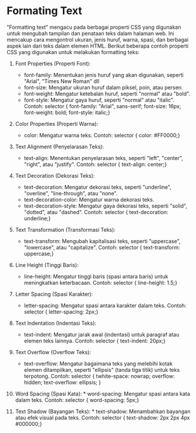<h1> Formating Text </h1>

"Formatting text" mengacu pada berbagai properti CSS yang digunakan untuk mengubah tampilan dan penataan teks dalam halaman web. Ini mencakup cara mengontrol ukuran, jenis huruf, warna, spasi, dan berbagai aspek lain dari teks dalam elemen HTML. Berikut beberapa contoh properti CSS yang digunakan untuk melakukan formatting teks:

 1. Font Properties (Properti Font):

    * font-family: Menentukan jenis huruf yang akan digunakan, seperti "Arial", "Times New Roman" dll
    * font-size: Mengatur ukuran huruf dalam piksel, poin, atau persen.
    * font-weight: Mengatur ketebalan huruf, seperti "normal" atau "bold".
    * font-style: Mengatur gaya huruf, seperti "normal" atau "italic".
      Contoh: selector { font-family: "Arial", sans-serif;
                           font-size: 16px;
                           font-weight: bold;
                           font-style: italic;}

 2. Color Properties (Properti Warna):
    * color: Mengatur warna teks.
      Contoh: selector { color: #FF0000;}

 3. Text Alignment (Penyelarasan Teks):
    * text-align: Menentukan penyelarasan teks, seperti "left", "center", "right", atau "justify".
      Contoh: selector { text-align: center;}

 4. Text Decoration (Dekorasi Teks):
    * text-decoration: Mengatur dekorasi teks, seperti "underline", "overline", "line-through", atau "none".
    * text-decoration-color: Mengatur warna dekorasi teks.
    * text-decoration-style: Mengatur gaya dekorasi teks, seperti "solid", "dotted", atau "dashed".
      Contoh: selector { text-decoration: underline;}

 5. Text Transformation (Transformasi Teks):
    * text-transform: Mengubah kapitalisasi teks, seperti "uppercase", "lowercase", atau "capitalize".
      Contoh: selector { text-transform: uppercase;}

 6. Line Height (Tinggi Baris):
    * line-height: Mengatur tinggi baris (spasi antara baris) untuk meningkatkan keterbacaan.
      Contoh: selector { line-height: 1.5;}

 7. Letter Spacing (Spasi Karakter):
    * letter-spacing: Mengatur spasi antara karakter dalam teks.
      Contoh: selector { letter-spacing: 2px;}

 8. Text Indentation (Indentasi Teks):
    * text-indent: Mengatur jarak awal (indentasi) untuk paragraf atau elemen teks lainnya.
      Contoh: selector { text-indent: 20px;}

 9. Text Overflow (Overflow Teks):
    * text-overflow: Mengatur bagaimana teks yang melebihi kotak elemen ditampilkan, seperti "ellipsis" (tanda tiga titik) untuk teks terpotong.
      Contoh: selector {
         twhite-space: nowrap;
         overflow: hidden;
         text-overflow: ellipsis;
         }

 10. Word Spacing (Spasi Kata):
    * word-spacing: Mengatur spasi antara kata dalam teks.
      Contoh: selector { word-spacing: 5px;}

 11. Text Shadow (Bayangan Teks):
    * text-shadow: Menambahkan bayangan atau efek visual pada teks.
       Contoh: selector { text-shadow: 2px 2px 4px #000000;}
     
